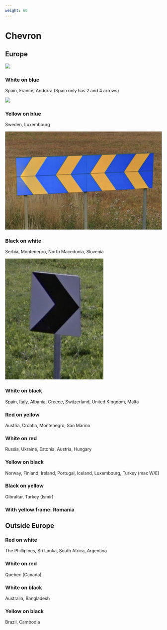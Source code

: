 ```yaml
---
weight: 60
---
```


# Chevron

## Europe

<img src="https://images.squarespace-cdn.com/content/v1/60f6054f4e76b03092956de8/a1b713f8-44c7-4d20-a74e-0a27a653e68a/eu_chevrons.png" class="img-lg" /> 

### White on blue

Spain, France, Andorra (Spain only has 2 and 4 arrows)

<img src="https://images.squarespace-cdn.com/content/v1/60f6054f4e76b03092956de8/9097238f-86c1-46fc-ab40-87bfe8683587/Chevrons.png" class="img-lg" /> 

### Yellow on blue

Sweden, <span class="text-rare">Luxembourg</span>

<img src="chevron-se.png" class="img-md" />

### Black on white

Serbia, Montenegro, North Macedonia, Slovenia

<img src="chevron-rs.png" class="img-md" />

### White on black

Spain, Italy, Albania, Greece, Switzerland, United Kingdom, Malta

### Red on yellow

Austria, Croatia, Montenegro, San Marino

### White on red

Russia, Ukraine, Estonia, Austria, Hungary

### Yellow on black

Norway, Finland, Ireland, Portugal, Iceland, Luxembourg, Turkey (max W/E)

### Black on yellow

Gibraltar, Turkey (Ismir)

### With yellow frame: Romania

## Outside Europe

### Red on white

The Phillipines, Sri Lanka, South Africa, Argentina

### White on red

Quebec (Canada)

### White on black

Australia, Bangladesh

### Yellow on black

Brazil, Cambodia

